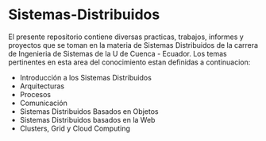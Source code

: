 # Sistemas-Distribuidos

El presente repositorio contiene diversas practicas, trabajos, informes y proyectos que se toman en la materia de Sistemas Distribuidos de la carrera de Ingenieria de Sistemas de la U de Cuenca - Ecuador.
Los temas pertinentes en esta area del conocimiento estan definidas a continuacion:

- Introducción a los Sistemas Distribuidos
- Arquitecturas
- Procesos
- Comunicación
- Sistemas Distribuidos Basados en Objetos
- Sistemas Distribuidos basados en la Web
- Clusters, Grid y Cloud Computing
